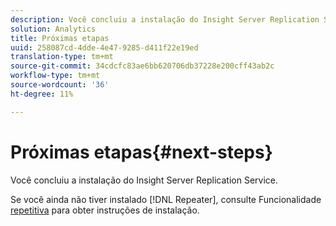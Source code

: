 ```yaml
---
description: Você concluiu a instalação do Insight Server Replication Service.
solution: Analytics
title: Próximas etapas
uuid: 258087cd-4dde-4e47-9285-d411f22e19ed
translation-type: tm+mt
source-git-commit: 34cdcfc83ae6bb620706db37228e200cff43ab2c
workflow-type: tm+mt
source-wordcount: '36'
ht-degree: 11%

---
```



# Próximas etapas{#next-steps}

Você concluiu a instalação do Insight Server Replication Service.

Se você ainda não tiver instalado [!DNL Repeater], consulte Funcionalidade [repetitiva](../../../home/c-inst-svr/c-rptr-fntly/c-rptr-fntly.md#concept-78613328ece345b2937cd6e43d7f31f2) para obter instruções de instalação.
